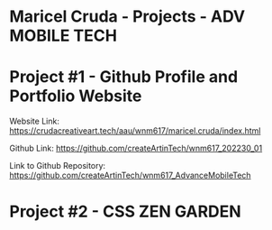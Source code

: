 # Maricel Cruda - Projects - ADV MOBILE TECH

# Project #1 - Github Profile and Portfolio Website

Website Link: https://crudacreativeart.tech/aau/wnm617/maricel.cruda/index.html

Github Link: https://github.com/createArtinTech/wnm617_202230_01

Link to Github Repository: https://github.com/createArtinTech/wnm617_AdvanceMobileTech

# Project #2 - CSS ZEN GARDEN
